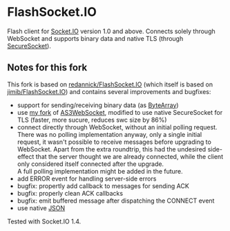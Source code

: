 # FlashSocket.IO

Flash client for [Socket.IO](http://socket.io/) version 1.0 and above. Connects
solely through WebSocket and supports binary data and native TLS (through
[SecureSocket](http://help.adobe.com/en_US/FlashPlatform/reference/actionscript/3/flash/net/SecureSocket.html)).

## Notes for this fork

This fork is based on
[redannick/FlashSocket.IO](https://github.com/redannick/FlashSocket.IO) (which
itself is based on
[jimib/FlashSocket.IO](https://github.com/jimib/FlashSocket.IO)) and contains
several improvements and bugfixes:

 * support for sending/receiving binary data (as
   [ByteArray](http://help.adobe.com/en_US/FlashPlatform/reference/actionscript/3/flash/utils/ByteArray.html))
 * use [my fork](https://github.com/chatziko/AS3WebSocket) of
   [AS3WebSocket](https://github.com/theturtle32/AS3WebSocket), modified to use
   native SecureSocket for TLS (faster, more sucure, reduces swc size by 86%)
 * connect directly through WebSocket, without an initial polling request.  
   There was no polling implementation anyway, only a single initial request,
   it wasn't possible to receive messages before upgrading to WebSocket. Apart
   from the extra roundtrip, this had the undesired side-effect that the server
   thought we are already connected, while the client only considered itself
   connected after the upgrade.  
   A full polling implementation might be added in the future.
 * add ERROR event for handling server-side errors
 * bugfix: propertly add callback to messages for sending ACK
 * bugfix: properly clean ACK callbacks
 * bugfix: emit buffered message after dispatching the CONNECT event
 * use native [JSON](http://help.adobe.com/en_US/FlashPlatform/reference/actionscript/3/JSON.html)

Tested with Socket.IO 1.4.


